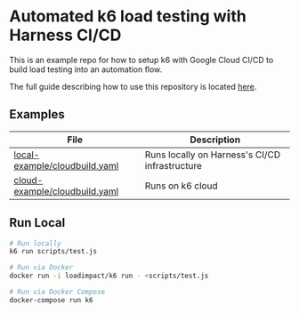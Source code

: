 # Automated k6 load testing with Harness CI/CD

This is an example repo for how to setup k6 with Google Cloud CI/CD to build load testing into an automation flow.

The full guide describing how to use this repository is located [here](https://k6.io/blog/integrating-k6-with-harness/).

## Examples

| File                                                           | Description                                    |
| -------------------------------------------------------------- | ---------------------------------------------- |
| [local-example/cloudbuild.yaml](local-example/cloudbuild.yaml) | Runs locally on Harness's CI/CD infrastructure |
| [cloud-example/cloudbuild.yaml](cloud-example/cloudbuild.yaml) | Runs on k6 cloud                               |

## Run Local

```bash
# Run locally
k6 run scripts/test.js

# Run via Docker
docker run -i loadimpact/k6 run - <scripts/test.js

# Run via Docker Compose
docker-compose run k6
```
